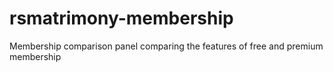 # rsmatrimony-membership
Membership comparison panel comparing the features of free and premium membership
